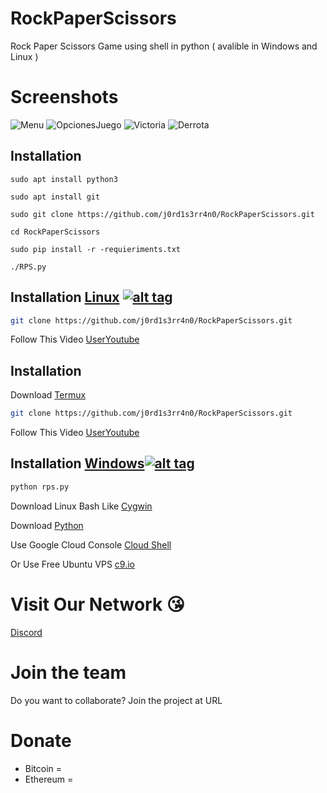 # RockPaperScissors
Rock Paper Scissors Game using shell in python ( avalible in Windows and Linux )
# Screenshots
![Menu](https://i.imgur.com/yYthHNh.png)
![OpcionesJuego](https://i.imgur.com/O34hqc9.png)
![Victoria](https://i.imgur.com/iO4aZ3I.png)
![Derrota](https://i.imgur.com/5zwlHVp.png)
## Installation
```linux
sudo apt install python3

sudo apt install git

sudo git clone https://github.com/j0rd1s3rr4n0/RockPaperScissors.git

cd RockPaperScissors

sudo pip install -r -requieriments.txt

./RPS.py
```
## Installation [Linux](https://wikipedia.org/wiki/Linux) [![alt tag](http://icons.iconarchive.com/icons/dakirby309/simply-styled/32/OS-Linux-icon.png)](https://fr.wikipedia.org/wiki/Linux)

```bash
git clone https://github.com/j0rd1s3rr4n0/RockPaperScissors.git
```

Follow This Video [UserYoutube](https://www.youtube.com/watch?v=ID)

## Installation

Download [Termux](https://play.google.com/store/apps/details?id=com.termux)

```bash
git clone https://github.com/j0rd1s3rr4n0/RockPaperScissors.git
```

Follow This Video [UserYoutube](https://www.youtube.com/watch?v=ID)

## Installation [Windows](https://wikipedia.org/wiki/Microsoft_Windows)[![alt tag](http://icons.iconarchive.com/icons/yootheme/social-bookmark/32/social-windows-button-icon.png)](https://fr.wikipedia.org/wiki/Microsoft_Windows)
```cmd
python rps.py
```
Download Linux Bash Like [Cygwin](https://www.cygwin.com/)

Download [Python](https://www.python.org/downloads/release/python-2714/)

Use Google Cloud Console [Cloud Shell](https://console.cloud.google.com/cloudshell/editor?project=&pli=1&shellonly=true)

Or Use Free Ubuntu VPS [c9.io](https://c9.io/)

# Visit Our Network :kissing_heart:

[Discord](https://discord.gg/)

# Join the team 
 Do you want to collaborate? Join the project at URL
 
 # Donate
- Bitcoin  = 
- Ethereum = 

